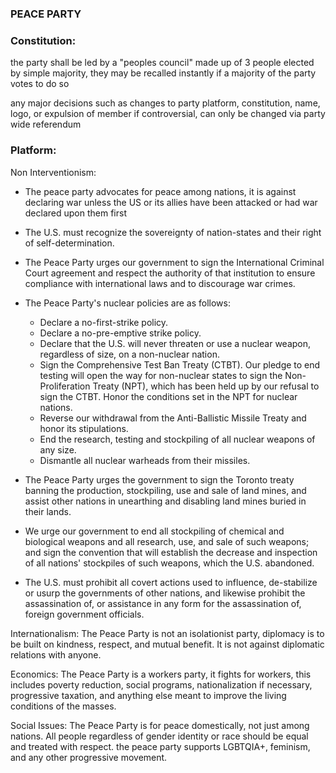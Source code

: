 ### PEACE PARTY

### Constitution:
the party shall be led by a "peoples council" made up of 3 people elected by simple majority, they may be recalled instantly if a majority of the party votes to do so

any major decisions such as changes to party platform, constitution, name, logo, or expulsion of member if controversial, can only be changed via party wide referendum

### Platform:
Non Interventionism: 

- The peace party advocates for peace among nations, it is against declaring war unless the US or its allies have been attacked or had war declared upon them first

-  The U.S. must recognize the sovereignty of nation-states and their right of self-determination. 

-  The Peace Party urges our government to sign the International Criminal Court agreement and respect the authority of that institution to ensure compliance with international laws and to discourage war crimes. 

- The Peace Party's nuclear policies are as follows:
  - Declare a no-first-strike policy. 
  - Declare a no-pre-emptive strike policy. 
  - Declare that the U.S. will never threaten or use a nuclear weapon, regardless of size, on a non-nuclear nation. 
  - Sign the Comprehensive Test Ban Treaty (CTBT). Our pledge to end testing will open the way for non-nuclear states to sign the Non-Proliferation Treaty (NPT), which has been held up by our refusal to sign the CTBT. Honor the conditions set in the NPT for nuclear nations. 
  - Reverse our withdrawal from the Anti-Ballistic Missile Treaty and honor its stipulations. 
  - End the research, testing and stockpiling of all nuclear weapons of any size. 
  - Dismantle all nuclear warheads from their missiles.

-  The Peace Party urges the government to sign the Toronto treaty banning the production, stockpiling, use and sale of land mines, and assist other nations in unearthing and disabling land mines buried in their lands. 

-  We urge our government to end all stockpiling of chemical and biological weapons and all research, use, and sale of such weapons; and sign the convention that will establish the decrease and inspection of all nations' stockpiles of such weapons, which the U.S. abandoned. 
-  The U.S. must prohibit all covert actions used to influence, de-stabilize or usurp the governments of other nations, and likewise prohibit the assassination of, or assistance in any form for the assassination of, foreign government officials. 


Internationalism: The Peace Party is not an isolationist party, diplomacy is to be built on kindness, respect, and mutual benefit. It is not against diplomatic relations with anyone.

Economics: The Peace Party is a workers party, it fights for workers, this includes poverty reduction, social programs, nationalization if necessary, progressive taxation, and anything else meant to improve the living conditions of the masses.

Social Issues: The Peace Party is for peace domestically, not just among nations. All people regardless of gender identity or race should be equal and treated with respect. the peace party supports LGBTQIA+, feminism, and any other progressive movement.
 
